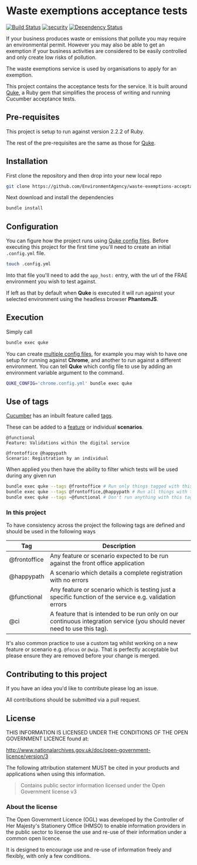# Waste exemptions acceptance tests

[![Build Status](https://travis-ci.org/EnvironmentAgency/waste-exemptions-acceptance-tests.svg?branch=master)](https://travis-ci.org/EnvironmentAgency/waste-exemptions-acceptance-tests)
[![security](https://hakiri.io/github/EnvironmentAgency/waste-exemptions-acceptance-tests/master.svg)](https://hakiri.io/github/EnvironmentAgency/waste-exemptions-acceptance-tests/master)
[![Dependency Status](https://dependencyci.com/github/EnvironmentAgency/waste-exemptions-acceptance-tests/badge)](https://dependencyci.com/github/EnvironmentAgency/waste-exemptions-acceptance-tests)

If your business produces waste or emissions that pollute you may require an environmental permit. However you may also be able to get an exemption if your business activities are considered to be easily controlled and only create low risks of pollution.

The waste exemptions service is used by organisations to apply for an exemption.


This project contains the acceptance tests for the service. It is built around [Quke](https://github.com/EnvironmentAgency/quke), a Ruby gem that simplifies the process of writing and running Cucumber acceptance tests.

## Pre-requisites

This project is setup to run against version 2.2.2 of Ruby.

The rest of the pre-requisites are the same as those for [Quke](https://github.com/EnvironmentAgency/quke#pre-requisites).

## Installation

First clone the repository and then drop into your new local repo

```bash
git clone https://github.com/EnvironmentAgency/waste-exemptions-acceptance-tests.git && cd waste-exemptions-acceptance-tests
```

Next download and install the dependencies

```bash
bundle install
```

## Configuration

You can figure how the project runs using [Quke config files](https://github.com/EnvironmentAgency/quke#configuration). Before executing this project for the first time you'll need to create an initial `.config.yml` file.

```bash
touch .config.yml
```

Into that file you'll need to add the `app_host:` entry, with the url of the FRAE environment you wish to test against.

If left as that by default when **Quke** is executed it will run against your selected environment using the headless browser **PhantomJS**.

## Execution

Simply call

```bash
bundle exec quke
```

You can create [multiple config files](https://github.com/EnvironmentAgency/quke#multiple-configs), for example you may wish to have one setup for running against **Chrome**, and another to run against a different environment. You can tell **Quke** which config file to use by adding an environment variable argument to the command.

```bash
QUKE_CONFIG='chrome.config.yml' bundle exec quke
```

## Use of tags

[Cucumber](https://cucumber.io/) has an inbuilt feature called [tags](https://github.com/cucumber/cucumber/wiki/Tags).

These can be added to a [feature](https://github.com/cucumber/cucumber/wiki/Feature-Introduction) or individual **scenarios**.

```gherkin
@functional
Feature: Validations within the digital service
```

```gherkin
@frontoffice @happypath
Scenario: Registration by an individual
```

When applied you then have the ability to filter which tests will be used during any given run

```bash
bundle exec quke --tags @frontoffice # Run only things tagged with this
bundle exec quke --tags @frontoffice,@happypath # Run all things with these tags
bundle exec quke --tags ~@functional # Don't run anything with this tag (run everything else)
```

### In this project

To have consistency across the project the following tags are defined and should be used in the following ways

|Tag|Description|
|---|---|
|@frontoffice|Any feature or scenario expected to be run against the front office application|
|@happypath|A scenario which details a complete registration with no errors|
|@functional|Any feature or scenario which is testing just a specific function of the service e.g. validation errors|
|@ci|A feature that is intended to be run only on our continuous integration service (you should never need to use this tag).|

It's also common practice to use a custom tag whilst working on a new feature or scenario e.g. `@focus` or `@wip`. That is perfectly acceptable but please ensure they are removed before your change is merged.

## Contributing to this project

If you have an idea you'd like to contribute please log an issue.

All contributions should be submitted via a pull request.


## License

THIS INFORMATION IS LICENSED UNDER THE CONDITIONS OF THE OPEN GOVERNMENT LICENCE found at:

http://www.nationalarchives.gov.uk/doc/open-government-licence/version/3

The following attribution statement MUST be cited in your products and applications when using this information.

> Contains public sector information licensed under the Open Government license v3

### About the license

The Open Government Licence (OGL) was developed by the Controller of Her Majesty's Stationery Office (HMSO) to enable information providers in the public sector to license the use and re-use of their information under a common open licence.

It is designed to encourage use and re-use of information freely and flexibly, with only a few conditions.
